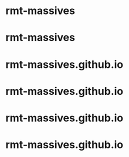 # rmt-massives
# rmt-massives
# rmt-massives.github.io
# rmt-massives.github.io
# rmt-massives.github.io
# rmt-massives.github.io
